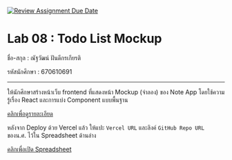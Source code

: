 [![Review Assignment Due Date](https://classroom.github.com/assets/deadline-readme-button-22041afd0340ce965d47ae6ef1cefeee28c7c493a6346c4f15d667ab976d596c.svg)](https://classroom.github.com/a/zprMQ7uF)
# Lab 08 : Todo List Mockup

ชื่อ-สกุล : ณัฐวัฒน์ ฝันดีกรเกียรติ

รหัสนักศึกษา : 670610691

---

ให้นักศึกษาสร้างหน้าเว็บ frontend ที่แสดงหน้า Mockup (จำลอง) ของ Note App โดยใช้ความรู้เรื่อง React และการแบ่ง Component แบบพื้นฐาน

[คลิกเพื่อดูรายละเอียด](https://o365cmu-my.sharepoint.com/:b:/g/personal/dome_potikanond_cmu_ac_th/EYXzQWLeSaxBtjbA8bdNd1sBIZCpH3GDM1cJTPfC47BZhA)

หลังจาก Deploy ด้วย Vercel แล้ว ให้แปะ `Vercel URL` และลิงค์ `GitHub Repo URL` ของน.ศ. ไว้ใน Spreadsheet ด้านล่าง

[คลิกเพื่อเปิด Spreadsheet](https://o365cmu-my.sharepoint.com/:x:/g/personal/dome_potikanond_cmu_ac_th/ETFvzKA2h2lKk-3ktumEanUBRtX4sAvNHk-ssok3MFwYOg?e=U5n3gF)


